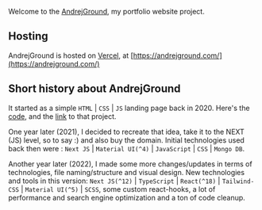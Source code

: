 Welcome to the [AndrejGround](https://andrejground.com/), my portfolio website project.

## Hosting

AndrejGround is hosted on [Vercel](https://vercel.com/), at [https://andrejground.com/](https://andrejground.com/)

## Short history about AndrejGround

It started as a simple `HTML` | `CSS` | `JS` landing page back in 2020.
Here's the [code](https://github.com/Ninjaneer87/andrejground/), and the [link](https://andrejground.com/) to that project.

One year later (2021), I decided to recreate that idea, take it to the NEXT (JS) level, so to say :) and also buy the domain.
Initial technologies used back then were : `Next JS` | `Material UI(^4)` | `JavaScript` | `CSS` | `Mongo DB`.

Another year later (2022), I made some more changes/updates in terms of technologies, file naming/structure and visual design.
New technologies and tools in this version: `Next JS(^12)` | `TypeScript` | `React(^18)` | `Tailwind-CSS` | `Material UI(^5)` | `SCSS`, some custom react-hooks, a lot of performance and search engine optimization and a ton of code cleanup.

